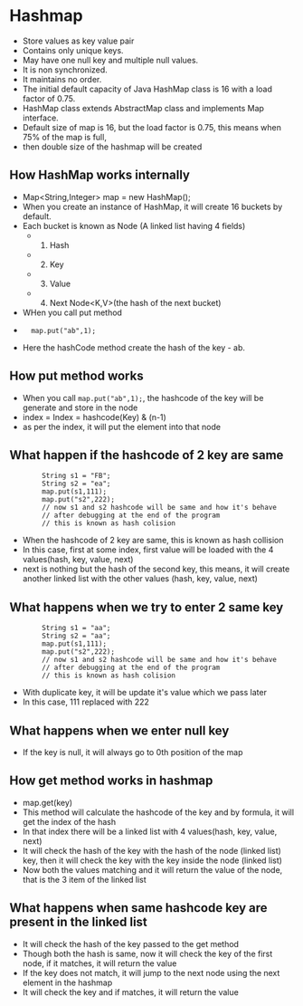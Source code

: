 # Hashmap- Store values as key value pair - Contains only unique keys.- May have one null key and multiple null values.- It is non synchronized.- It maintains no order.- The initial default capacity of Java HashMap class is 16 with a load factor of 0.75.- HashMap class extends AbstractMap class and implements Map interface.- Default size of map is 16, but the load factor is 0.75, this means when 75% of the map is full, - then double size of the hashmap will be created## How HashMap works internally- Map<String,Integer> map = new HashMap();- When you create an instance of HashMap, it will create 16 buckets by default.- Each bucket is known as Node (A linked list having 4 fields)    - 1. Hash    - 2. Key    - 3. Value    - 4. Next Node<K,V>(the hash of the next bucket)- WHen you call put method- ```    map.put("ab",1);  ```- Here the hashCode method create the hash of the key - ab.## How put method works- When you call ```map.put("ab",1);```, the hashcode of the key will be generate and store in the node- index = Index = hashcode(Key) & (n-1) - as per the index, it will put the element into that node## What happen if the hashcode of 2 key are same```        String s1 = "FB";        String s2 = "ea";        map.put(s1,111);        map.put("s2",222);        // now s1 and s2 hashcode will be same and how it's behave        // after debugging at the end of the program        // this is known as hash colision```- When the hashcode of 2 key are same, this is known as hash collision- In this case, first at some index, first value will be loaded with the 4 values(hash, key, value, next)- next is nothing but the hash of the second key, this means, it will create another linked list with the other values (hash, key, value, next)## What happens when we try to enter 2 same key```        String s1 = "aa";        String s2 = "aa";        map.put(s1,111);        map.put("s2",222);        // now s1 and s2 hashcode will be same and how it's behave        // after debugging at the end of the program        // this is known as hash colision``` - With duplicate key, it will be update it's value which we pass later- In this case, 111 replaced with 222## What happens when we enter null key- If the key is null, it will always go to 0th position of the map## How get method works in hashmap- map.get(key)- This method will calculate the hashcode of the key and by formula, it will get the index of the hash- In that index there will be a linked list with 4 values(hash, key, value, next)- It will check the hash of the key with the hash of the node (linked list) key, then it will check the key with the key inside the node (linked list)- Now both the values matching and it will return the value of the node, that is the 3 item of the linked list## What happens when same hashcode key are present in the linked list- It will check the hash of the key passed to the get method- Though both the hash is same, now it will check the key of the first node, if it matches, it will return the value- If the key does not match, it will jump to the next node using the next element in the hashmap- It will check the key and if matches, it will return the value
